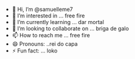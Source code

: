 - 👋 Hi, I’m @samuelleme7
- 👀 I’m interested in ... free fire
- 🌱 I’m currently learning ... dar mortal
- 💞️ I’m looking to collaborate on ... briga de galo
- 📫 How to reach me ... free fire
- 😄 Pronouns: ..rei do capa
- ⚡ Fun fact: ... loko

<!---
samuelleme7/samuelleme7 is a ✨ special ✨ repository because its `README.md` (this file) appears on your GitHub profile.
You can click the Preview link to take a look at your changes.
--->
